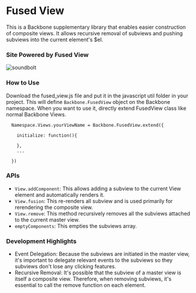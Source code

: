 # Fused View #
This is a Backbone supplementary library that enables easier construction of composite views. It allows recursive removal of subviews and pushing subviews into the current element's $el.

### Site Powered by Fused View ###
![soundbolt]

[soundbolt]: www.soundbolt.co

### How to Use ###
Download the fused_view.js file and put it in the javascript util folder in your project.
This will define <code>Backbone.FusedView</code> object on the Backbone namespace. When you want to use it, directly extend FusedView class like normal Backbone Views.

```
  Namespace.Views.yourViewName = Backbone.FusedView.extend({

    initialize: function(){

    },
    ...

  })
```

### APIs ###

+ <code>View.addComponent</code>: This allows adding a subview to the current View element and automatically renders it.
+ <code>View.fusion</code>: This re-renders all subview and is used primarily for rerendering the composite view.
+ <code>View.remove</code>: This method recursively removes all the subviews attached to the current master view.
+ <code>emptyComponents</code>: This empties the subviews array.

### Development Highlights ###
+ Event Delegation: Because the subviews are initiated in the master view, it's important to delegate relevant events to the subviews so they subviews don't lose any clicking features.
+ Recursive Removal: It's possible that the subview of a master view is itself a composite view. Therefore, when removing subviews,  it's essential to call the remove function on each element.
